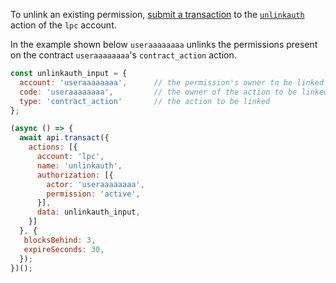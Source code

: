 To unlink an existing permission, [submit a transaction](01_how-to-submit-a-transaction.md) to the [`unlinkauth`](https://github.com/leopays-core/leopays.contracts/blob/52fbd4ac7e6c38c558302c48d00469a4bed35f7c/contracts/lpc.bios/include/lpc.bios/lpc.bios.hpp#L255) action of the `lpc` account.

In the example shown below `useraaaaaaaa` unlinks the permissions present on the contract `useraaaaaaaa`'s `contract_action` action.
```javascript
const unlinkauth_input = {
  account: 'useraaaaaaaa',      // the permission's owner to be linked and the payer of the RAM needed to store this link
  code: 'useraaaaaaaa',         // the owner of the action to be linked
  type: 'contract_action'       // the action to be linked
};

(async () => {
  await api.transact({
    actions: [{
      account: 'lpc',
      name: 'unlinkauth',
      authorization: [{
        actor: 'useraaaaaaaa',
        permission: 'active',
      }],
      data: unlinkauth_input,
    }]
  }, {
   blocksBehind: 3,
   expireSeconds: 30,
  });
})();
```